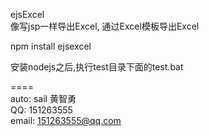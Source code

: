 ejsExcel  
像写jsp一样导出Excel, 通过Excel模板导出Excel
   
npm install ejsexcel  
  
  安装nodejs之后,执行test目录下面的test.bat
  
====  
auto: sail 黄智勇  
QQ: 151263555  
email: 151263555@qq.com  
  